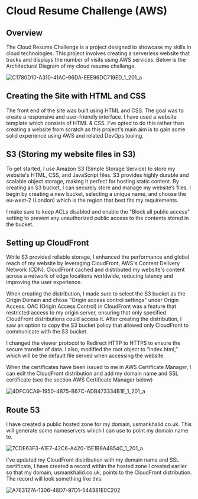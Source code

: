 # Cloud Resume Challenge (AWS)

## Overview

The Cloud Resume Challenge is a project designed to showcase my skills in cloud technologies. This project involves creating a serverless website that tracks and displays the number of visits using AWS services. Below is the Architectural Diagram of my cloud resume challenge. 

![C1780D10-A310-41AC-96DA-EEE96DC719ED_1_201_a](https://github.com/usmankhalid98/cloud-resume/assets/44751712/23154eb3-bb45-4343-a469-3b4559b63f3c)

## Creating the Site with HTML and CSS

The front end of the site was built using HTML and CSS. The goal was to create a responsive and user-friendly interface. I have used a website template which consists of HTML & CSS. I've opted to do this rather than creating a website from scratch as this project's main aim is to gain some solid experience using AWS and related DevOps tooling.

## S3 (Storing my website files in S3)

To get started, I use Amazon S3 (Simple Storage Service) to store my website's HTML, CSS, and JavaScript files. S3 provides highly durable and scalable object storage, making it perfect for hosting static content. By creating an S3 bucket, I can securely store and manage my website’s files. I begin by creating a new bucket, selecting a unique name, and choose the eu-west-2 (London) which is the region that best fits my requirements.

I make sure to keep ACLs disabled and enable the "Block all public access" setting to prevent any unauthorized public access to the contents stored in the bucket.

## Setting up CloudFront

While S3 provided reliable storage, I enhanced the performance and global reach of my website by leveraging CloudFront, AWS's Content Delivery Network (CDN). CloudFront cached and distributed my website's content across a network of edge locations worldwide, reducing latency and improving the user experience.

When creating the distribution, I made sure to select the S3 bucket as the Origin Domain and chose "Origin access control settings" under Origin Access. OAC (Origin Access Control) in CloudFront was a feature that restricted access to my origin server, ensuring that only specified CloudFront distributions could access it. After creating the distribution, I saw an option to copy the S3 bucket policy that allowed only CloudFront to communicate with the S3 bucket.

I changed the viewer protocol to Redirect HTTP to HTTPS to ensure the secure transfer of data.
I also, modified the root object to “index.html,” which will be the default file served when accessing the website.

When the certificates have been issued to me in AWS Certificate Manager, I can edit the CloudFront distribution and add my domain name and SSL certificate (see the section AWS Certificate Manager below)

![4DFC0CA9-1950-4B75-B67C-ADB473334B1E_1_201_a](https://github.com/usmankhalid98/cloud-resume/assets/44751712/34e200bd-51f7-463d-adcc-46780237994f)

## Route 53

I have created a public hosted zone for my domain, usmankhalid.co.uk. This will generate some nameservers which I can use to point my domain name to.


![7CDE63F3-A1E7-42C6-A420-15E1B8A4854C_1_201_a](https://github.com/usmankhalid98/cloud-resume/assets/44751712/84e3d34a-0f65-4139-ad68-6d95a0b4c918)

I've updated my CloudFront distribution with my domain name and SSL certificate, I have created a record within the hosted zone I created earlier so that my domain, usmankhalid.co.uk, points to the CloudFront distribution. The record will look something like this:

![A763127A-1306-48D7-97D1-544381E0C202](https://github.com/usmankhalid98/cloud-resume/assets/44751712/229177fc-aeec-4370-9879-938b3c2a4b52)
